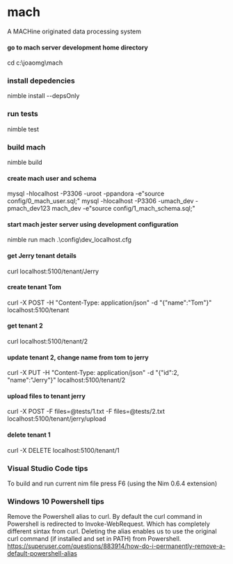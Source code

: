 # mach
A MACHine originated data processing system

#### go to mach server development home directory
cd c:\joaomg\mach

### install depedencies
nimble install --depsOnly

### run tests
nimble test

### build mach
nimble build

#### create mach user and schema
mysql -hlocalhost -P3306 -uroot -ppandora -e"source config/0_mach_user.sql;"
mysql -hlocalhost -P3306 -umach_dev -pmach_dev123 mach_dev -e"source config/1_mach_schema.sql;"

#### start mach jester server using development configuration
nimble run mach .\config\dev_localhost.cfg

#### get Jerry tenant details
curl localhost:5100/tenant/Jerry

#### create tenant Tom
curl -X POST -H "Content-Type: application/json" -d "{\"name\":\"Tom\"}" localhost:5100/tenant

#### get tenant 2
curl localhost:5100/tenant/2

#### update tenant 2, change name from tom to jerry
curl -X PUT -H "Content-Type: application/json" -d "{\"id\":2, \"name\":\"Jerry\"}" localhost:5100/tenant/2

#### upload files to tenant jerry
curl -X POST -F files=@tests/1.txt -F files=@tests/2.txt localhost:5100/tenant/jerry/upload

#### delete tenant 1
curl -X DELETE localhost:5100/tenant/1


### Visual Studio Code tips
To build and run current nim file press F6 (using the Nim 0.6.4 extension)

### Windows 10 Powershell tips
Remove the Powershell alias to curl. 
By default the curl command in Powershell is redirected to Invoke-WebRequest. Which has completely different sintax from curl.
Deleting the alias enables us to use the original curl command (if installed and set in PATH) from Powershell. 
https://superuser.com/questions/883914/how-do-i-permanently-remove-a-default-powershell-alias
